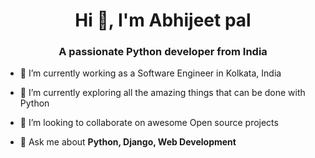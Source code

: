 <h1 align="center">Hi 👋, I'm Abhijeet pal</h1>
<h3 align="center">A passionate Python developer from India</h3>

- 🔭 I’m currently working as a Software Engineer in Kolkata, India

- 🌱 I’m currently exploring all the amazing things that can be done with Python

- 👯 I’m looking to collaborate on awesome Open source projects

- 💬 Ask me about **Python, Django, Web Development**

